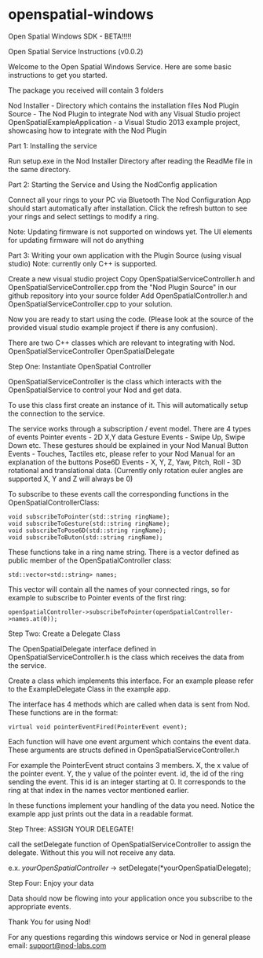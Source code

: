 openspatial-windows
===================

Open Spatial Windows SDK - BETA!!!!!

Open Spatial Service Instructions (v0.0.2)

Welcome to the Open Spatial Windows Service. Here are some basic instructions to get you started.

The package you received will contain 3 folders

Nod Installer - Directory which contains the installation files
Nod Plugin Source - The Nod Plugin to integrate Nod with any Visual Studio project
OpenSpatialExampleApplication - a Visual Studio 2013 example project, showcasing how to integrate with the Nod Plugin


Part 1: Installing the service

Run setup.exe in the Nod Installer Directory after reading the ReadMe file in the same directory.

Part 2: Starting the Service and Using the NodConfig application

Connect all your rings to your PC via Bluetooth
The Nod Configuration App should start automatically after installation.
Click the refresh button to see your rings and select settings to modify a ring.

Note: Updating firmware is not supported on windows yet. The UI elements for updating firmware will not do anything

Part 3: Writing your own application with the Plugin Source (using visual studio)
	Note: currently only C++ is supported.

Create a new visual studio project
Copy OpenSpatialServiceController.h and OpenSpatialServiceController.cpp from the "Nod Plugin Source" in our github repository into your source folder
Add OpenSpatialController.h and OpenSpatialServiceController.cpp to your solution.

Now you are ready to start using the code. (Please look at the source of the provided visual studio example project if there is any confusion).

There are two C++ classes which are relevant to integrating with Nod.
OpenSpatialServiceController
OpenSpatialDelegate

Step One: Instantiate OpenSpatial Controller

OpenSpatialServiceController is the class which interacts with the OpenSpatialService to control your Nod and get data.

To use this class first create an instance of it. This will automatically setup the connection to the service.

The service works through a subscription / event model. There are 4 types of events
Pointer events - 2D X,Y data
Gesture Events - Swipe Up, Swipe Down etc. These gestures should be explained in your Nod Manual
Button Events - Touches, Tactiles etc, please refer to your Nod Manual for an explanation of the buttons
Pose6D Events - X, Y, Z, Yaw, Pitch, Roll - 3D rotational and translational data. (Currently only rotation euler angles are supported X, Y and Z will always be 0)

To subscribe to these events call the corresponding functions in the OpenSpatialControllerClass:

	void subscribeToPointer(std::string ringName);
	void subscribeToGesture(std::string ringName);
	void subscribeToPose6D(std::string ringName);
	void subscribeToButon(std::string ringName);

These functions take in a ring name string. There is a vector defined as public member of the OpenSpatialController class:

	std::vector<std::string> names;

This vector will contain all the names of your connected rings, so for example to subscribe to Pointer events of the first ring:

	openSpatialController->subscribeToPointer(openSpatialController->names.at(0));

Step Two: Create a Delegate Class

The OpenSpatialDelegate interface defined in OpenSpatialServiceController.h is the class which receives the data from the service.

Create a class which implements this interface. For an example please refer to the ExampleDelegate Class in the example app.

The interface has 4 methods which are called when data is sent from Nod. These functions are in the format:

	virtual void pointerEventFired(PointerEvent event);

Each function will have one event argument which contains the event data. These arguments are structs defined in OpenSpatialServiceController.h

For example the PointerEvent struct contains 3 members. X, the x value of the pointer event. Y, the y value of the pointer event. id, the id of the ring sending the event. This id is an integer starting at 0. It corresponds to the ring at that index in the names vector mentioned earlier.

In these functions implement your handling of the data you need. Notice the example app just prints out the data in a readable format.

Step Three: ASSIGN YOUR DELEGATE!

call the setDelegate function of OpenSpatialServiceController to assign the delegate. Without this you will not receive any data.

e.x. *yourOpenSpatialController* -> setDelegate(*yourOpenSpatialDelegate);

Step Four: Enjoy your data

Data should now be flowing into your application once you subscribe to the appropriate events.

Thank You for using Nod!

For any questions regarding this windows service or Nod in general please email: support@nod-labs.com
